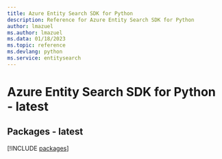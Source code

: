 ```yaml
---
title: Azure Entity Search SDK for Python
description: Reference for Azure Entity Search SDK for Python
author: lmazuel
ms.author: lmazuel
ms.data: 01/18/2023
ms.topic: reference
ms.devlang: python
ms.service: entitysearch
---
```

# Azure Entity Search SDK for Python - latest
## Packages - latest
[!INCLUDE [packages](entity-search-index.md)]